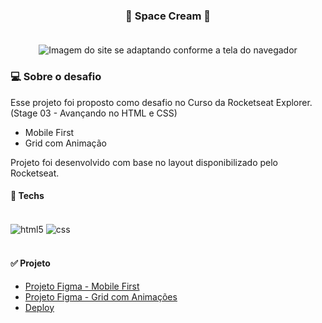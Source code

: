 <h3 align="center"> 
	🚀 Space Cream 🚀 
    <br></br>
</h3>

<p align="center" style="display: flex; align-items: flex-start; justify-content: center">
  <img alt="Imagem do site se adaptando conforme a tela do navegador" title="Space Cream" src="https://i.imgur.com/hus8xRm.gif">
</p>  

### 💻 Sobre o desafio

Esse projeto foi proposto como desafio no Curso da Rocketseat Explorer. (Stage 03 - Avançando no HTML e CSS) 
- Mobile First
- Grid com Animação

Projeto foi desenvolvido com base no layout disponibilizado pelo Rocketseat.

#### 🚀 Techs

<div style="display: inline_block"><br/>
  <img align="center" alt="html5" src="https://img.shields.io/badge/HTML5-E34F26?style=for-the-badge&logo=html5&logoColor=white" />
  <img align="center" alt="css" src="https://img.shields.io/badge/CSS3-1572B6?style=for-the-badge&logo=css3&logoColor=white" />
</div><br/>

#### ✅ Projeto 

- [Projeto Figma - Mobile First](https://www.figma.com/file/drBBktNRdtCIUiN4cZk4yo/Stage-03---Mobile-First/duplicate)
- [Projeto Figma - Grid com Animações](https://www.figma.com/file/pddZCuQIRLjk5dEHQ4L4YR/Stage-03---Grid-com-anima%C3%A7%C3%B5es/duplicate)
- [Deploy](https://felipepinheiroo.github.io/space-cream/)
 
